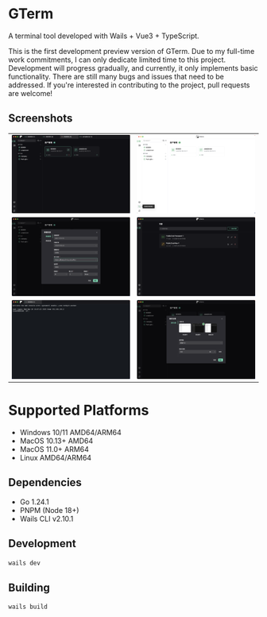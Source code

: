 # GTerm

A terminal tool developed with Wails + Vue3 + TypeScript.

This is the first development preview version of GTerm. Due to my full-time work commitments, I can only dedicate limited time to this project. Development will progress gradually, and currently, it only implements basic functionality. There are still many bugs and issues that need to be addressed. If you're interested in contributing to the project, pull requests are welcome!

## Screenshots

<table>
<tr>
<td><img src="docs/preview/main-dark.png" alt="Dark Mode Main Interface" width="400"/></td>
<td><img src="docs/preview/main-light.png" alt="Light Mode Main Interface" width="400"/></td>
</tr>
<tr>
<td><img src="docs/preview/new-conn-dark.png" alt="New Connection Dialog" width="400"/></td>
<td><img src="docs/preview/new-cred-dark.png" alt="New Credentials Dialog" width="400"/></td>
</tr>
<tr>
<td><img src="docs/preview/session-dark.png" alt="Session Management" width="400"/></td>
<td><img src="docs/preview/perf-dark.png" alt="Performance Monitoring" width="400"/></td>
</tr>
</table>

# Supported Platforms

- Windows 10/11 AMD64/ARM64
- MacOS 10.13+ AMD64
- MacOS 11.0+ ARM64
- Linux AMD64/ARM64

## Dependencies

- Go 1.24.1
- PNPM (Node 18+)
- Wails CLI v2.10.1

## Development

```bash
wails dev
```

## Building

```bash
wails build
```

